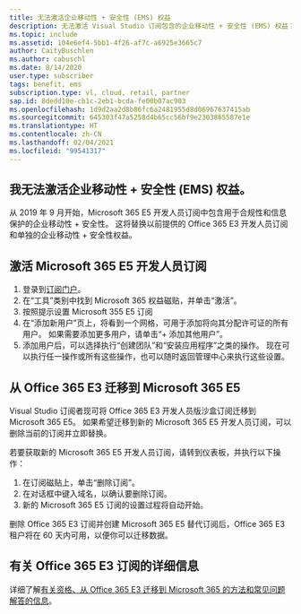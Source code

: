```yaml
---
title: 无法激活企业移动性 + 安全性 (EMS) 权益
description: 无法激活 Visual Studio 订阅包含的企业移动性 + 安全性 (EMS) 权益？
ms.topic: include
ms.assetid: 104e6ef4-5bb1-4f26-af7c-a6925e3665c7
author: CaityBuschlen
ms.author: cabuschl
ms.date: 8/14/2020
user.type: subscriber
tags: benefit, ems
subscription.type: vl, cloud, retail, partner
sap.id: 8dedd10e-cb1c-2eb1-bcda-fe00b07ac903
ms.openlocfilehash: 1d9d2aa2d8b86fc6a2481955d8d06967637415ab
ms.sourcegitcommit: 645303f47a5258d4b65cc56bf9e2303865587e1e
ms.translationtype: HT
ms.contentlocale: zh-CN
ms.lasthandoff: 02/04/2021
ms.locfileid: "99541317"
---
```

## <a name="im-unable-to-activate-my-enterprise-mobility--security-ems-benefit"></a>我无法激活企业移动性 + 安全性 (EMS) 权益。

从 2019 年 9 月开始，Microsoft 365 E5 开发人员订阅中包含用于合规性和信息保护的企业移动性 + 安全性。 这将替换以前提供的 Office 365 E3 开发人员订阅和单独的企业移动性 + 安全性权益。 

## <a name="activate-microsoft-365-e5-developer-subscription"></a>激活 Microsoft 365 E5 开发人员订阅  

1. 登录到[订阅门户](https://my.visualstudio.com/benefits)。 
1. 在“工具”类别中找到 Microsoft 365 权益磁贴，并单击“激活”。 
1. 按照提示设置 Microsoft 355 E5 订阅 
1. 在“添加新用户”页上，将看到一个网格，可用于添加将向其分配许可证的所有用户。 如果需要添加更多用户，请单击“+ 添加其他用户”。 
1. 添加用户后，可以选择执行“创建团队”和“安装应用程序”之类的操作。 现在可以执行任一操作或所有这些操作，也可以随时返回管理中心来执行这些设置。 

## <a name="migrate-from-office-365-e3-to-microsoft-365-e5"></a>从 Office 365 E3 迁移到 Microsoft 365 E5 

Visual Studio 订阅者现可将 Office 365 E3 开发人员版沙盒订阅迁移到 Microsoft 365 E5。 如果希望迁移到新的 Microsoft 365 E5 开发人员订阅，可以删除当前的订阅并立即替换。 

若要获取新的 Microsoft 365 E5 开发人员订阅，请转到仪表板，并执行以下操作： 
1. 在订阅磁贴上，单击“删除订阅”。 
1. 在对话框中键入域名，以确认要删除订阅。 
1. 新的 Microsoft 365 E5 订阅的设置过程将自动开始。 

删除 Office 365 E3 订阅并创建 Microsoft 365 E5 替代订阅后，Office 365 E3 租户将在 60 天内可用，以便你可以迁移数据。 

## <a name="more-information-about-office-365-e3-subscriptions"></a>有关 Office 365 E3 订阅的详细信息

详细了解[有关资格、从 Office 365 E3 迁移到 Microsoft 365 的方法和常见问题解答的信息](https://docs.microsoft.com/visualstudio/subscriptions/vs-m365)。  